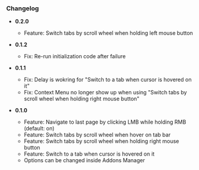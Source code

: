 ### Changelog

- **0.2.0**
  - Feature: Switch tabs by scroll wheel when holding left mouse button

- **0.1.2**
  - Fix: Re-run initialization code after failure

- **0.1.1**
  - Fix: Delay is wokring for "Switch to a tab when cursor is hovered on it"
  - Fix: Context Menu no longer show up when using "Switch tabs by scroll wheel when holding right mouse button"

- **0.1.0**
  - Feature: Navigate to last page by clicking LMB while holding RMB (default: on)
  - Feature: Switch tabs by scroll wheel when hover on tab bar
  - Feature: Switch tabs by scroll wheel when holding right mouse button
  - Feature: Switch to a tab when cursor is hovered on it
  - Options can be changed inside Addons Manager

